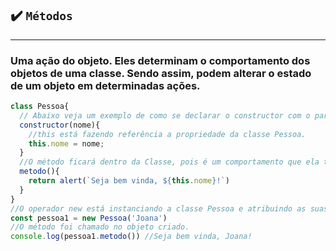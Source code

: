 ## ✔️ `Métodos`
___
### Uma ação do objeto. Eles determinam o comportamento dos objetos de uma classe. Sendo assim, podem alterar o estado de um objeto em determinadas ações.
```javascript
class Pessoa{
  // Abaixo veja um exemplo de como se declarar o constructor com o paramêtro nome. 
  constructor(nome){
    //this está fazendo referência a propriedade da classe Pessoa. 
    this.nome = nome;
  }
  //O método ficará dentro da Classe, pois é um comportamento que ela terá ao ser disparada essa ação no objeto.
  metodo(){
    return alert(`Seja bem vinda, ${this.nome}!`)
  }
}
//O operador new está instanciando a classe Pessoa e atribuindo as suas propriedades ao objeto criado: pessoa1, no caso temos nome. 
const pessoa1 = new Pessoa('Joana')
//O método foi chamado no objeto criado. 
console.log(pessoa1.metodo()) //Seja bem vinda, Joana!
```
